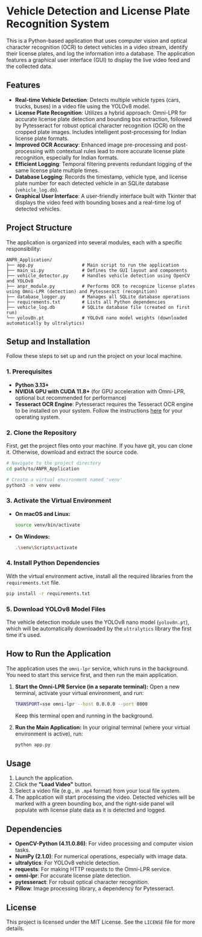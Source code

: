 # Vehicle Detection and License Plate Recognition System

This is a Python-based application that uses computer vision and optical character recognition (OCR) to detect vehicles in a video stream, identify their license plates, and log the information into a database. The application features a graphical user interface (GUI) to display the live video feed and the collected data.

## Features

- **Real-time Vehicle Detection**: Detects multiple vehicle types (cars, trucks, buses) in a video file using the YOLOv8 model.
- **License Plate Recognition**: Utilizes a hybrid approach: Omni-LPR for accurate license plate detection and bounding box extraction, followed by Pytesseract for robust optical character recognition (OCR) on the cropped plate images. Includes intelligent post-processing for Indian license plate formats.
- **Improved OCR Accuracy**: Enhanced image pre-processing and post-processing with contextual rules lead to more accurate license plate recognition, especially for Indian formats.
- **Efficient Logging**: Temporal filtering prevents redundant logging of the same license plate multiple times.
- **Database Logging**: Records the timestamp, vehicle type, and license plate number for each detected vehicle in an SQLite database (`vehicle_log.db`).
- **Graphical User Interface**: A user-friendly interface built with Tkinter that displays the video feed with bounding boxes and a real-time log of detected vehicles.

## Project Structure

The application is organized into several modules, each with a specific responsibility:

```
ANPR_Application/
├── app.py                  # Main script to run the application
├── main_ui.py              # Defines the GUI layout and components
├── vehicle_detector.py     # Handles vehicle detection using OpenCV and YOLOv8
├── anpr_module.py          # Performs OCR to recognize license plates using Omni-LPR (detection) and Pytesseract (recognition)
├── database_logger.py      # Manages all SQLite database operations
├── requirements.txt        # Lists all Python dependencies
├── vehicle_log.db          # SQLite database file (created on first run)
└── yolov8n.pt              # YOLOv8 nano model weights (downloaded automatically by ultralytics)
```

## Setup and Installation

Follow these steps to set up and run the project on your local machine.

### 1. Prerequisites

- **Python 3.13+**
- **NVIDIA GPU with CUDA 11.8+** (for GPU acceleration with Omni-LPR, optional but recommended for performance)
- **Tesseract OCR Engine**: Pytesseract requires the Tesseract OCR engine to be installed on your system. Follow the instructions [here](https://tesseract-ocr.github.io/tessdoc/Installation.html) for your operating system.

### 2. Clone the Repository

First, get the project files onto your machine. If you have git, you can clone it. Otherwise, download and extract the source code.

```bash
# Navigate to the project directory
cd path/to/ANPR_Application

# Create a virtual environment named 'venv'
python3 -m venv venv
```

### 3. Activate the Virtual Environment

- **On macOS and Linux:**
  ```bash
  source venv/bin/activate
  ```
- **On Windows:**
  ```bash
  .\venv\Scripts\activate
  ```

### 4. Install Python Dependencies

With the virtual environment active, install all the required libraries from the `requirements.txt` file.

```bash
pip install -r requirements.txt
```

### 5. Download YOLOv8 Model Files

The vehicle detection module uses the YOLOv8 nano model (`yolov8n.pt`), which will be automatically downloaded by the `ultralytics` library the first time it's used.

## How to Run the Application

The application uses the `omni-lpr` service, which runs in the background. You need to start this service first, and then run the main application.

1.  **Start the Omni-LPR Service (in a separate terminal):**
    Open a new terminal, activate your virtual environment, and run:
    ```bash
    TRANSPORT=sse omni-lpr --host 0.0.0.0 --port 8000
    ```
    Keep this terminal open and running in the background.

2.  **Run the Main Application:**
    In your original terminal (where your virtual environment is active), run:
    ```bash
    python app.py
    ```

## Usage

1.  Launch the application.
2.  Click the **"Load Video"** button.
3.  Select a video file (e.g., in `.mp4` format) from your local file system.
4.  The application will start processing the video. Detected vehicles will be marked with a green bounding box, and the right-side panel will populate with license plate data as it is detected and logged.

## Dependencies

- **OpenCV-Python (4.11.0.86)**: For video processing and computer vision tasks.
- **NumPy (2.1.0)**: For numerical operations, especially with image data.
- **ultralytics**: For YOLOv8 vehicle detection.
- **requests**: For making HTTP requests to the Omni-LPR service.
- **omni-lpr**: For accurate license plate detection.
- **pytesseract**: For robust optical character recognition.
- **Pillow**: Image processing library, a dependency for Pytesseract.

## License

This project is licensed under the MIT License. See the `LICENSE` file for more details.
